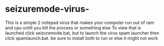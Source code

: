 # seizuremode-virus-

This is a simple 2 notepad virus that makes your computer run out of ram and cpu untill you kill the process or something else
To view that is launched click seizuremode.bat, but to launch the virus spam launcher then click spamlaunch.bat.
be sure to install both to run or else it might not work
